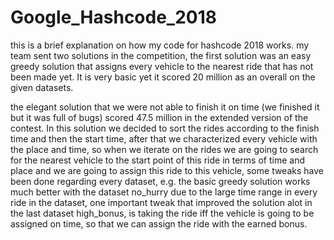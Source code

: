# Google_Hashcode_2018

this is a brief explanation on how my code for hashcode 2018 works.
my team sent two solutions in the competition, the first solution was an easy greedy solution that assigns every vehicle to the nearest ride that has not been made yet. It is very basic yet it scored 20 million as an overall on the given datasets.

the elegant solution that we were not able to finish it on time (we finished it but it was full of bugs) scored 47.5 million in the extended version of the contest. In this solution we decided to sort the rides according to the finish time and then the start time, after that we characterized every vehicle with the place and time, so when we iterate on the rides we are going to search for the nearest vehicle to the start point of this ride in terms of time and place and we are going to assign this ride to this vehicle, some tweaks have been done regarding every dataset, e.g. the basic greedy solution works much better with the dataset no_hurry due to the large time range in every ride in the dataset, one important tweak that improved the solution alot in the last dataset high_bonus, is taking the ride iff the vehicle is going to be assigned on time, so that we can assign the ride with the earned bonus.
